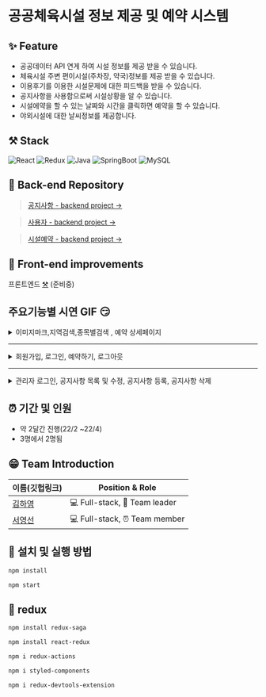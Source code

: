 # 공공체육시설 정보 제공 및 예약 시스템
 
## ✨ Feature


- 공공데이터 API 연게 하여 시설 정보를 제공 받을 수 있습니다.
- 체육시설 주변 편이시설(주차장, 약국)정보를 제공 받을 수 있습니다.
- 이용후기를 이용한 시설문제에 대한 피드백을 받을 수 있습니다. 
- 공지사항을 사용함으로써 시설상황을 알 수 있습니다.
- 시설에약을 할 수 있는 날짜와 시간을 클릭하면 예약을 할 수 있습니다.  
- 야외시설에 대한 날씨정보를 제공합니다.


## ⚒  Stack

![React](https://img.shields.io/badge/react-%2320232a.svg?style=for-the-badge&logo=react&logoColor=%2361DAFB)
![Redux](https://img.shields.io/badge/redux-%23593d88.svg?style=for-the-badge&logo=redux&logoColor=white)
![Java](https://img.shields.io/badge/Java-007396.svg?&style=for-the-badge&logo=Java&logoColor=white)
![SpringBoot](https://img.shields.io/badge/SpringBoot-6DB33F.svg?&style=for-the-badge&logo=SpringBoot&logoColor=white)
![MySQL](https://img.shields.io/badge/MySQL-4479A1.svg?&style=for-the-badge&logo=MySQL&logoColor=white)


## 📝 Back-end Repository

 > [공지사항 - backend project →](https://github.com/zhzkdls/PI-board.git)   
   
 > [사용자 - backend project →](https://github.com/zhzkdls/PI-loginAndManager.git)   

 > [시설예약 - backend project →](https://github.com/zhzkdls/PI-reservation.git)


## 📝 Front-end improvements

프론트엔드 [⚒]('') (준비중) 



## 주요기능별 시연 GIF  😏

<details>
  <summary> 이미지마크,지역검색,종목별검색 , 예약 상세페이지  </summary>
  
  <details>
  <summary> 이미지마크 </summary>
    <img width="727" src="https://user-images.githubusercontent.com/93629804/167288026-ce0a726a-7185-4b3c-b12e-8cefabb9c5ca.gif"/>
  </details>
  
  <details>
  <summary> 지역검색 </summary>
    <img width="727" src="https://user-images.githubusercontent.com/93629804/167288110-b79926da-1609-4156-8cad-f19ce1a5f3d9.gif"/>
  </details>
 
  <details>
  <summary> 종목별검색 </summary>
    <img width="727" src="https://user-images.githubusercontent.com/93629804/167288208-e181c366-2944-4609-8f84-74ec7d40ecb0.gif"/>
  </details>
  
  <details>
  <summary> 예약 상세페이지 </summary>
    <img width="727" src="https://user-images.githubusercontent.com/93629804/167287321-9ff6c3b1-3378-41c6-b0ef-656dbdffb0e5.gif"/>
  </details>
  
</details>

---

<details>
  <summary> 회원가입, 로그인, 예약하기, 로그아웃 </summary>
  
  <details>
  <summary> 회원가입 </summary>
    <img width="727" src="https://user-images.githubusercontent.com/93629804/167286253-fd05eea8-eed4-4055-b70f-bc09fd655779.gif"/>
  </details>
  
  <details>
  <summary> 로그인 </summary>
    <img width="727" src="https://user-images.githubusercontent.com/93629804/167286371-100e368c-6e69-4211-a5a9-f5a6513b3e62.gif"/>
  </details>
  
  <details>
  <summary> 예약하기 </summary>
    <img width="727" src="https://user-images.githubusercontent.com/93629804/167286762-607c855f-7600-41f3-b7e3-fdeddd4ac723.gif"/>
  </details>
 
  <details>
   <summary> 로그아웃 </summary>
     <img width="727" src="https://user-images.githubusercontent.com/93629804/167289253-6533fe8e-2060-4224-b87b-f3a831a356a9.gif"/>
   </details>
  
</details>

---

<details>
  <summary> 관리자 로그인, 공지사항 목록 및 수정, 공지사항 등록, 공지사항 삭제 </summary>
  
  <details>
  <summary> 관리자 로그인 </summary>
    <img width="727" src="https://user-images.githubusercontent.com/93629804/167289361-adc87d55-f635-409d-8664-06bf6a3386d5.gif"/>
  </details>
  
  <details>
  <summary> 공지사항 목록 및 수정 </summary>
    <img width="727" src="https://user-images.githubusercontent.com/93629804/167289447-63f2cd39-b858-4b44-85bc-ed2b5f6945f7.gif"/>
  </details>
  
  <details>
  <summary> 공지사항 등록 </summary>
    <img width="727" src="https://user-images.githubusercontent.com/93629804/167289504-56a9c94c-ab83-4592-81b9-6f020887be5c.gif"/>
  </details>
 
  <details>
   <summary> 공지사항 삭제 </summary>
     <img width="727" src="https://user-images.githubusercontent.com/93629804/167289582-82dee5d5-8754-4ca6-896f-a649fa1a760f.gif"/>
   </details>
  
</details>


## ⏰ 기간 및 인원
- 약 2달간 진행(22/2 ~22/4)
- 3명에서 2명됨


## 😁 Team Introduction


| 이름(깃헙링크) | Position & Role|
| ------- | ----- |
| [김하영](https://github.com/zhzkdls) | 💻 Full-stack, 🌟 Team leader|
| [서영선](https://github.com/YeongSeon1) | 💻 Full-stack, ⏰ Team member |




## 🌟  설치 및 실행 방법


```sh
npm install
```
```sh
npm start
```

## 🚀 redux 


```sh
npm install redux-saga
```
```sh
npm install react-redux
```
```sh
npm i redux-actions
```
```sh
npm i styled-components
```
```sh
npm i redux-devtools-extension
```


